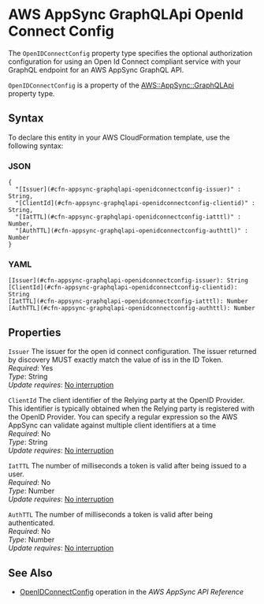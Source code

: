 # AWS AppSync GraphQLApi OpenId Connect Config<a name="aws-properties-appsync-graphqlapi-openidconnectconfig"></a>

<a name="aws-properties-appsync-graphqlapi-openidconnectconfig-description"></a>The `OpenIDConnectConfig` property type specifies the optional authorization configuration for using an Open Id Connect compliant service with your GraphQL endpoint for an AWS AppSync GraphQL API\.

<a name="aws-properties-appsync-graphqlapi-openidconnectconfig-inheritance"></a> `OpenIDConnectConfig` is a property of the [AWS::AppSync::GraphQLApi](aws-resource-appsync-graphqlapi.md) property type\.

## Syntax<a name="aws-properties-appsync-graphqlapi-openidconnectconfig-syntax"></a>

To declare this entity in your AWS CloudFormation template, use the following syntax:

### JSON<a name="aws-properties-appsync-graphqlapi-openidconnectconfig-syntax.json"></a>

```
{
  "[Issuer](#cfn-appsync-graphqlapi-openidconnectconfig-issuer)" : String,
  "[ClientId](#cfn-appsync-graphqlapi-openidconnectconfig-clientid)" : String,
  "[IatTTL](#cfn-appsync-graphqlapi-openidconnectconfig-iatttl)" : Number,
  "[AuthTTL](#cfn-appsync-graphqlapi-openidconnectconfig-authttl)" : Number
}
```

### YAML<a name="aws-properties-appsync-graphqlapi-openidconnectconfig-syntax.yaml"></a>

```
[Issuer](#cfn-appsync-graphqlapi-openidconnectconfig-issuer): String
[ClientId](#cfn-appsync-graphqlapi-openidconnectconfig-clientid): String
[IatTTL](#cfn-appsync-graphqlapi-openidconnectconfig-iatttl): Number
[AuthTTL](#cfn-appsync-graphqlapi-openidconnectconfig-authttl): Number
```

## Properties<a name="aws-properties-appsync-graphqlapi-openidconnectconfig-properties"></a>

`Issuer`  <a name="cfn-appsync-graphqlapi-openidconnectconfig-issuer"></a>
The issuer for the open id connect configuration\. The issuer returned by discovery MUST exactly match the value of iss in the ID Token\.  
 *Required*: Yes  
 *Type*: String  
 *Update requires*: [No interruption](using-cfn-updating-stacks-update-behaviors.md#update-no-interrupt) 

`ClientId`  <a name="cfn-appsync-graphqlapi-openidconnectconfig-clientid"></a>
The client identifier of the Relying party at the OpenID Provider\. This identifier is typically obtained when the Relying party is registered with the OpenID Provider\. You can specify a regular expression so the AWS AppSync can validate against multiple client identifiers at a time  
 *Required*: No  
 *Type*: String  
 *Update requires*: [No interruption](using-cfn-updating-stacks-update-behaviors.md#update-no-interrupt) 

`IatTTL`  <a name="cfn-appsync-graphqlapi-openidconnectconfig-iatttl"></a>
The number of milliseconds a token is valid after being issued to a user\.  
 *Required*: No  
 *Type*: Number  
 *Update requires*: [No interruption](using-cfn-updating-stacks-update-behaviors.md#update-no-interrupt) 

`AuthTTL`  <a name="cfn-appsync-graphqlapi-openidconnectconfig-authttl"></a>
The number of milliseconds a token is valid after being authenticated\.  
 *Required*: No  
 *Type*: Number  
 *Update requires*: [No interruption](using-cfn-updating-stacks-update-behaviors.md#update-no-interrupt) 

## See Also<a name="aws-properties-appsync-graphqlapi-openidconnectconfig-seealso"></a>
+ [ OpenIDConnectConfig](https://docs.aws.amazon.com/appsync/latest/APIReference/API_OpenIDConnectConfig.html) operation in the *AWS AppSync API Reference*